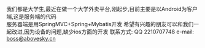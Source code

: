 我们都是大学生,最近在做一个大学外卖平台,刚起步,目前主要是以Android为客户端,这是服务端的代码<br/>
服务器端是用SpringMVC+Spring+Mybatis开发
希望有兴趣的朋友可以和我们一起改进,因为设备的问题,缺少ios方面的开发 
联系方式: 
QQ 2210707748 
e-mail: boss@abovesky.cn